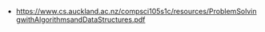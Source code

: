 - https://www.cs.auckland.ac.nz/compsci105s1c/resources/ProblemSolvingwithAlgorithmsandDataStructures.pdf